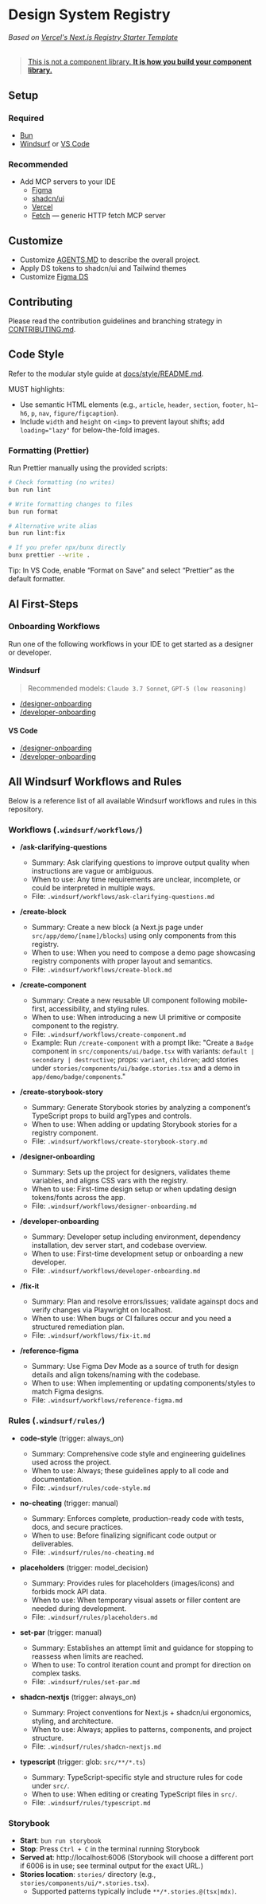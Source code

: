 # Design System Registry

###### Based on [Vercel's Next.js Registry Starter Template](https://github.com/vercel/registry-starter)

> [This is not a component library. **It is how you build your component library.**](https://ui.shadcn.com/docs#:~:text=This%20is%20not%20a%20component%20library.%20It%20is%20how%20you%20build%20your%20component%20library.)

## Setup

### Required

- [Bun](https://bun.sh)
- [Windsurf](https://windsurf.com/) or [VS Code](https://code.visualstudio.com/)

### Recommended

- Add MCP servers to your IDE
  - [Figma](https://help.figma.com/hc/en-us/articles/32132100833559-Guide-to-the-Dev-Mode-MCP-Server)
  - [shadcn/ui](https://ui.shadcn.com/docs/mcp)
  - [Vercel](https://vercel.com/docs/mcp/vercel-mcp#vs-code-with-copilot)
  - [Fetch](https://modelcontextprotocol.io/servers/fetch) — generic HTTP fetch MCP server

## Customize

- Customize [AGENTS.MD](https://agents.md/) to describe the overall project.
- Apply DS tokens to shadcn/ui and Tailwind themes
- Customize [Figma DS](https://ui.shadcn.com/docs/figma)

## Contributing

Please read the contribution guidelines and branching strategy in [CONTRIBUTING.md](CONTRIBUTING.md).

## Code Style

Refer to the modular style guide at [docs/style/README.md](docs/style/README.md).

MUST highlights:

- Use semantic HTML elements (e.g., `article`, `header`, `section`, `footer`, `h1–h6`, `p`, `nav`, `figure/figcaption`).
- Include `width` and `height` on `<img>` to prevent layout shifts; add `loading="lazy"` for below-the-fold images.

### Formatting (Prettier)

Run Prettier manually using the provided scripts:

```bash
# Check formatting (no writes)
bun run lint

# Write formatting changes to files
bun run format

# Alternative write alias
bun run lint:fix

# If you prefer npx/bunx directly
bunx prettier --write .
```

Tip: In VS Code, enable “Format on Save” and select “Prettier” as the default formatter.

## AI First-Steps

### Onboarding Workflows

Run one of the following workflows in your IDE to get started as a designer or developer.

#### Windsurf

> Recommended models: `Claude 3.7 Sonnet`, `GPT-5 (low reasoning)`

- [/designer-onboarding](.windsurf/workflows/designer-onboarding.md)
- [/developer-onboarding](.windsurf/workflows/developer-onboarding.md)

#### VS Code

- [/designer-onboarding](.github/prompts/designer-onboarding.prompt.md)
- [/developer-onboarding](.github/prompts/developer-onboarding.prompt.md)

## All Windsurf Workflows and Rules

Below is a reference list of all available Windsurf workflows and rules in this repository.

### Workflows (`.windsurf/workflows/`)

- **/ask-clarifying-questions**
  - Summary: Ask clarifying questions to improve output quality when instructions are vague or ambiguous.
  - When to use: Any time requirements are unclear, incomplete, or could be interpreted in multiple ways.
  - File: `.windsurf/workflows/ask-clarifying-questions.md`

- **/create-block**
  - Summary: Create a new block (a Next.js page under `src/app/demo/[name]/blocks`) using only components from this registry.
  - When to use: When you need to compose a demo page showcasing registry components with proper layout and semantics.
  - File: `.windsurf/workflows/create-block.md`

- **/create-component**
  - Summary: Create a new reusable UI component following mobile-first, accessibility, and styling rules.
  - When to use: When introducing a new UI primitive or composite component to the registry.
  - File: `.windsurf/workflows/create-component.md`
  - Example: Run `/create-component` with a prompt like: "Create a `Badge` component in `src/components/ui/badge.tsx` with variants: `default | secondary | destructive`; props: `variant`, `children`; add stories under `stories/components/ui/badge.stories.tsx` and a demo in `app/demo/badge/components`."

- **/create-storybook-story**
  - Summary: Generate Storybook stories by analyzing a component’s TypeScript props to build argTypes and controls.
  - When to use: When adding or updating Storybook stories for a registry component.
  - File: `.windsurf/workflows/create-storybook-story.md`

- **/designer-onboarding**
  - Summary: Sets up the project for designers, validates theme variables, and aligns CSS vars with the registry.
  - When to use: First-time design setup or when updating design tokens/fonts across the app.
  - File: `.windsurf/workflows/designer-onboarding.md`

- **/developer-onboarding**
  - Summary: Developer setup including environment, dependency installation, dev server start, and codebase overview.
  - When to use: First-time development setup or onboarding a new developer.
  - File: `.windsurf/workflows/developer-onboarding.md`

- **/fix-it**
  - Summary: Plan and resolve errors/issues; validate againspt docs and verify changes via Playwright on localhost.
  - When to use: When bugs or CI failures occur and you need a structured remediation plan.
  - File: `.windsurf/workflows/fix-it.md`

- **/reference-figma**
  - Summary: Use Figma Dev Mode as a source of truth for design details and align tokens/naming with the codebase.
  - When to use: When implementing or updating components/styles to match Figma designs.
  - File: `.windsurf/workflows/reference-figma.md`

### Rules (`.windsurf/rules/`)

- **code-style** (trigger: always_on)
  - Summary: Comprehensive code style and engineering guidelines used across the project.
  - When to use: Always; these guidelines apply to all code and documentation.
  - File: `.windsurf/rules/code-style.md`

- **no-cheating** (trigger: manual)
  - Summary: Enforces complete, production-ready code with tests, docs, and secure practices.
  - When to use: Before finalizing significant code output or deliverables.
  - File: `.windsurf/rules/no-cheating.md`

- **placeholders** (trigger: model_decision)
  - Summary: Provides rules for placeholders (images/icons) and forbids mock API data.
  - When to use: When temporary visual assets or filler content are needed during development.
  - File: `.windsurf/rules/placeholders.md`

- **set-par** (trigger: manual)
  - Summary: Establishes an attempt limit and guidance for stopping to reassess when limits are reached.
  - When to use: To control iteration count and prompt for direction on complex tasks.
  - File: `.windsurf/rules/set-par.md`

- **shadcn-nextjs** (trigger: always_on)
  - Summary: Project conventions for Next.js + shadcn/ui ergonomics, styling, and architecture.
  - When to use: Always; applies to patterns, components, and project structure.
  - File: `.windsurf/rules/shadcn-nextjs.md`

- **typescript** (trigger: glob: `src/**/*.ts`)
  - Summary: TypeScript-specific style and structure rules for code under `src/`.
  - When to use: When editing or creating TypeScript files in `src/`.
  - File: `.windsurf/rules/typescript.md`

### Storybook

- **Start**: `bun run storybook`
- **Stop**: Press `Ctrl + C` in the terminal running Storybook
- **Served at**: http://localhost:6006 (Storybook will choose a different port if 6006 is in use; see terminal output for the exact URL.)
- **Stories location**: `stories/` directory (e.g., `stories/components/ui/*.stories.tsx`).
  - Supported patterns typically include `**/*.stories.@(tsx|mdx)`.